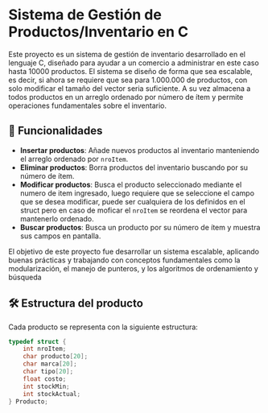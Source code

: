 # Sistema de Gestión de Productos/Inventario en C

Este proyecto es un sistema de gestión de inventario desarrollado en el lenguaje C, diseñado para ayudar a un comercio a administrar en este caso hasta 10000 productos. 
El sistema se diseño de forma que sea escalable, es decir, si ahora se requiere que sea para 1.000.000 de productos, con solo modificar el tamaño del vector seria suficiente.
A su vez almacena a todos productos en un arreglo ordenado por número de ítem y permite operaciones fundamentales sobre el inventario.

## 🧩 Funcionalidades

- **Insertar productos**: Añade nuevos productos al inventario manteniendo el arreglo ordenado por `nroItem`.
- **Eliminar productos**: Borra productos del inventario buscando por su número de ítem.
- **Modificar productos**: Busca el producto seleccionado mediante el numero de item ingresado, luego requiere que se seleccione el campo que se desea modificar, puede ser cualquiera de
  los definidos en el struct pero en caso de moficar el `nroItem` se reordena el vector para mantenerlo ordenado.
- **Buscar productos**: Busca un producto por su número de ítem y muestra sus campos en pantalla.

El objetivo de este proyecto fue desarrollar un sistema escalable, aplicando buenas prácticas y trabajando con conceptos fundamentales como la modularización, el manejo de punteros, y los algoritmos de ordenamiento y búsqueda

## 🛠️ Estructura del producto

Cada producto se representa con la siguiente estructura:

```c
typedef struct {
    int nroItem;
    char producto[20];
    char marca[20];
    char tipo[20];
    float costo;
    int stockMin;
    int stockActual;
} Producto;
